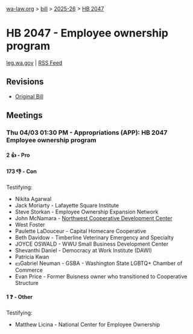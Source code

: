 [wa-law.org](/) > [bill](/bill/) > [2025-26](/bill/2025-26/) > [HB 2047](/bill/2025-26/hb/2047/)

# HB 2047 - Employee ownership program
[leg.wa.gov](https://app.leg.wa.gov/billsummary?BillNumber=2047&Year=2025&Initiative=false) | [RSS Feed](./rss.xml)

## Revisions
* [Original Bill](1/)

## Meetings
### Thu 04/03 01:30 PM - Appropriations (APP): HB 2047 Employee ownership program
#### 2 👍 - Pro

#### 173 👎 - Con
Testifying:
* Nikita Agarwal
* Jack Moriarty - Lafayette Square Institute
* Steve Storkan - Employee Ownership Expansion Network
* John McNamara - [Northwest Cooperative Development Center](/org/northwest_cooperative_development_center/)
* West Foster
* Paulette LaDouceur - Capital Homecare Cooperative
* Beth Davidow - Timberline Veterinary Emergency and Specialty
* JOYCE OSWALD - WWU Small Business Development Center
* Shevanthi Daniel - Democracy at Work Institute (DAWI)
* Patricia Kwan
* 💵Gabriel Neuman - GSBA - Washington State LGBTQ+ Chamber of Commerce
* Evan Price - Former Buisness owner who transitioned to Cooperative Structure

#### 1 ❓ - Other
Testifying:
* Matthew Licina - National Center for Employee Ownership
